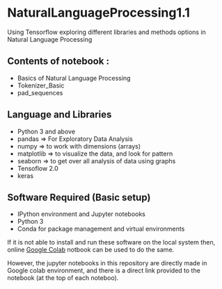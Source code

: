 # NaturalLanguageProcessing1.1
Using Tensorflow exploring different libraries and methods options in Natural Language Processing




## Contents of notebook :
- Basics of Natural Language Processing
- Tokenizer_Basic
- pad_sequences



## Language and Libraries 
- Python 3 and above
- pandas => For Exploratory Data Analysis 
- numpy => to work with dimensions (arrays)
- matplotlib => to visualize the data, and look for pattern
- seaborn => to get over all analysis of data using graphs
- Tensoflow 2.0
- keras



## Software Required (Basic setup)
- IPython environment and Jupyter notebooks
- Python 3
- Conda for package management and virtual environments

If it is not able to install and run these software on the local system
then, online [Google Colab](https://colab.research.google.com/) notbook can be used to do the same.

However, the jupyter notebooks in this repository are directly made in Google colab environment, and there is a direct link provided to the notebook (at the top of each noteboo).
